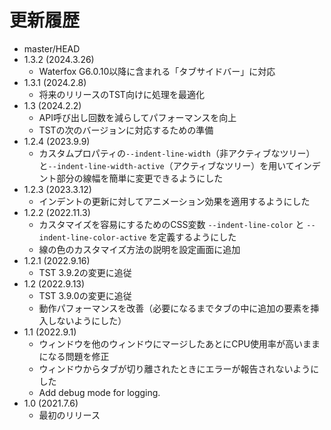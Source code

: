 # 更新履歴

 - master/HEAD
 - 1.3.2 (2024.3.26)
   * Waterfox G6.0.10以降に含まれる「タブサイドバー」に対応
 - 1.3.1 (2024.2.8)
   * 将来のリリースのTST向けに処理を最適化
 - 1.3 (2024.2.2)
   * API呼び出し回数を減らしてパフォーマンスを向上
   * TSTの次のバージョンに対応するための準備
 - 1.2.4 (2023.9.9)
   * カスタムプロパティの`--indent-line-width`（非アクティブなツリー）と`--indent-line-width-active`（アクティブなツリー）を用いてインデント部分の線幅を簡単に変更できるようにした
 - 1.2.3 (2023.3.12)
   * インデントの更新に対してアニメーション効果を適用するようにした
 - 1.2.2 (2022.11.3)
   * カスタマイズを容易にするためのCSS変数 `--indent-line-color` と `--indent-line-color-active` を定義するようにした
   * 線の色のカスタマイズ方法の説明を設定画面に追加
 - 1.2.1 (2022.9.16)
   * TST 3.9.2の変更に追従
 - 1.2 (2022.9.13)
   * TST 3.9.0の変更に追従
   * 動作パフォーマンスを改善（必要になるまでタブの中に追加の要素を挿入しないようにした）
 - 1.1 (2022.9.1)
   * ウィンドウを他のウィンドウにマージしたあとにCPU使用率が高いままになる問題を修正
   * ウィンドウからタブが切り離されたときにエラーが報告されないようにした
   * Add debug mode for logging.
 - 1.0 (2021.7.6)
   * 最初のリリース
